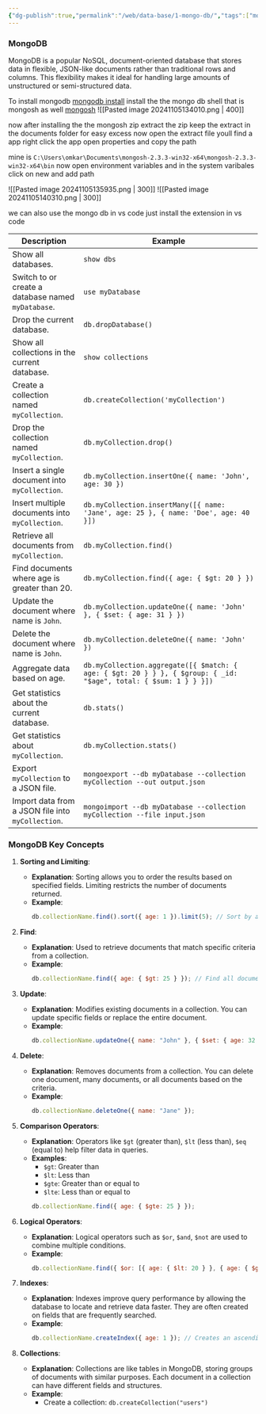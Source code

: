 ```yaml
---
{"dg-publish":true,"permalink":"/web/data-base/1-mongo-db/","tags":["mongodb","database","backend"],"created":"2024-11-05T13:09:40.606+05:30"}
---
```



### MongoDB 

MongoDB is a popular NoSQL, document-oriented database that stores data in flexible, JSON-like documents rather than traditional rows and columns. This flexibility makes it ideal for handling large amounts of unstructured or semi-structured data.


To install mongodb 
[mongodb install](https://www.mongodb.com/try/download/community)
install the the mongo db shell that is mongosh as well 
[mongosh](https://www.mongodb.com/try/download/shell)
![[Pasted image 20241105134010.png \| 400]]

now after installing the the mongosh zip extract the zip
keep the extract in the documents folder for easy excess
now open the extract file youll find a app right click the app open properties and copy the path

mine is
`C:\Users\omkar\Documents\mongosh-2.3.3-win32-x64\mongosh-2.3.3-win32-x64\bin`
now open environment variables and in the system varibales click on new and add path

![[Pasted image 20241105135935.png \| 300]]  ![[Pasted image 20241105140310.png \| 300]]

we can also use the mongo db in vs code just install the extension in vs code


| **Description**                                          | **Example**                                                   |
|----------------------------------------------------------|---------------------------------------------------------------|
| Show all databases.                                     | `show dbs`                                                   |
| Switch to or create a database named `myDatabase`.      | `use myDatabase`                                            |
| Drop the current database.                              | `db.dropDatabase()`                                         |
| Show all collections in the current database.           | `show collections`                                         |
| Create a collection named `myCollection`.                | `db.createCollection('myCollection')`                       |
| Drop the collection named `myCollection`.                | `db.myCollection.drop()`                                     |
| Insert a single document into `myCollection`.            | `db.myCollection.insertOne({ name: 'John', age: 30 })`     |
| Insert multiple documents into `myCollection`.           | `db.myCollection.insertMany([{ name: 'Jane', age: 25 }, { name: 'Doe', age: 40 }])` |
| Retrieve all documents from `myCollection`.              | `db.myCollection.find()`                                     |
| Find documents where age is greater than 20.            | `db.myCollection.find({ age: { $gt: 20 } })`               |
| Update the document where name is `John`.               | `db.myCollection.updateOne({ name: 'John' }, { $set: { age: 31 } })` |
| Delete the document where name is `John`.               | `db.myCollection.deleteOne({ name: 'John' })`              |
| Aggregate data based on age.                            | `db.myCollection.aggregate([{ $match: { age: { $gt: 20 } } }, { $group: { _id: "$age", total: { $sum: 1 } } }])` |
| Get statistics about the current database.               | `db.stats()`                                                |
| Get statistics about `myCollection`.                     | `db.myCollection.stats()`                                    |
| Export `myCollection` to a JSON file.                   | `mongoexport --db myDatabase --collection myCollection --out output.json` |
| Import data from a JSON file into `myCollection`.       | `mongoimport --db myDatabase --collection myCollection --file input.json` |


### MongoDB Key Concepts


1. **Sorting and Limiting**:
   - **Explanation**: Sorting allows you to order the results based on specified fields. Limiting restricts the number of documents returned.
   - **Example**:
     ```javascript
     db.collectionName.find().sort({ age: 1 }).limit(5); // Sort by age ascending and limit to 5 results
     ```

2. **Find**:
   - **Explanation**: Used to retrieve documents that match specific criteria from a collection.
   - **Example**:
     ```javascript
     db.collectionName.find({ age: { $gt: 25 } }); // Find all documents with age > 25
     ```

3. **Update**:
   - **Explanation**: Modifies existing documents in a collection. You can update specific fields or replace the entire document.
   - **Example**:
     ```javascript
     db.collectionName.updateOne({ name: "John" }, { $set: { age: 32 } });
     ```

4. **Delete**:
   - **Explanation**: Removes documents from a collection. You can delete one document, many documents, or all documents based on the criteria.
   - **Example**:
     ```javascript
     db.collectionName.deleteOne({ name: "Jane" });
     ```

5. **Comparison Operators**:
   - **Explanation**: Operators like `$gt` (greater than), `$lt` (less than), `$eq` (equal to) help filter data in queries.
   - **Examples**:
     - `$gt`: Greater than
     - `$lt`: Less than
     - `$gte`: Greater than or equal to
     - `$lte`: Less than or equal to
     ```javascript
     db.collectionName.find({ age: { $gte: 25 } });
     ```

6. **Logical Operators**:
   - **Explanation**: Logical operators such as `$or`, `$and`, `$not` are used to combine multiple conditions.
   - **Example**:
     ```javascript
     db.collectionName.find({ $or: [{ age: { $lt: 20 } }, { age: { $gt: 50 } }] });
     ```

7. **Indexes**:
    - **Explanation**: Indexes improve query performance by allowing the database to locate and retrieve data faster. They are often created on fields that are frequently searched.
    - **Example**:
      ```javascript
      db.collectionName.createIndex({ age: 1 }); // Creates an ascending index on the age field
      ```

8. **Collections**:
    - **Explanation**: Collections are like tables in MongoDB, storing groups of documents with similar purposes. Each document in a collection can have different fields and structures.
    - **Example**:
      - Create a collection: `db.createCollection("users")`